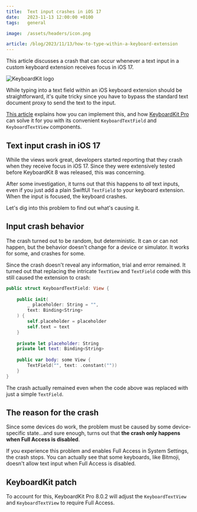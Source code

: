 ```yaml
---
title:  Text input crashes in iOS 17
date:   2023-11-13 12:00:00 +0100
tags:   general

image:  /assets/headers/icon.png

article: /blog/2023/11/13/how-to-type-within-a-keyboard-extension
---
```


This article discusses a crash that can occur whenever a text input in a custom keyboard extension receives focus in iOS 17.

![KeyboardKit logo]({{page.image}})

While typing into a text field within an iOS keyboard extension should be straightforward, it's quite tricky since you have to bypass the standard text document proxy to send the text to the input.

[This article]({{page.article}}) explains how you can implement this, and how [KeyboardKit Pro](/pro) can solve it for you with its convenient `KeyboardTextField` and `KeyboardTextView` components.


## Text input crash in iOS 17

While the views work great, developers started reporting that they crash when they receive focus in iOS 17. Since they were extensively tested before KeyboardKit 8 was released, this was concerning.

After some investigation, it turns out that this happens to *all* text inputs, even if you just add a plain SwiftUI `TextField` to your keyboard extension. When the input is focused, the keyboard crashes.

Let's dig into this problem to find out what's causing it.


## Input crash behavior

The crash turned out to be random, but deterministic. It can or can not happen, but the behavior doesn't change for a device or simulator. It works for some, and crashes for some.

Since the crash doesn't reveal any information, trial and error remained. It turned out that replacing the intricate `TextView` and `TextField` code with this still caused the extension to crash:

```swift
public struct KeyboardTextField: View {
    
    public init(
        _ placeholder: String = "",
        text: Binding<String>
    ) {
        self.placeholder = placeholder
        self.text = text
    }
    
    private let placeholder: String
    private let text: Binding<String>
    
    public var body: some View {
        TextField("", text: .constant(""))
    }
}
```

The crash actually remained even when the code above was replaced with just a simple `TextField`.


## The reason for the crash

Since some devices do work, the problem must be caused by some device-specific state...and sure enough, turns out that **the crash only happens when Full Access is disabled**.

If you experience this problem and enables Full Access in System Settings, the crash stops. You can actually see that some keyboards, like Bitmoji, doesn't allow text input when Full Access is disabled.


## KeyboardKit patch

To account for this, KeyboardKit Pro 8.0.2 will adjust the `KeyboardTextView` and `KeyboardTextView` to require Full Access.